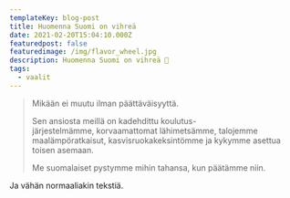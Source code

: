 ```yaml
---
templateKey: blog-post
title: Huomenna Suomi on vihreä
date: 2021-02-20T15:04:10.000Z
featuredpost: false
featuredimage: /img/flavor_wheel.jpg
description: Huomenna Suomi on vihreä 💚
tags:
  - vaalit
---
```



> Mikään ei muutu ilman päättäväisyyttä.
>
> Sen ansiosta meillä on kadehdittu koulutus- järjestelmämme, korvaamattomat lähimetsämme, talojemme maalämpöratkaisut, kasvisruokakeksintömme ja kykymme asettua toisen asemaan.
>
> Me suomalaiset pystymme mihin tahansa, kun päätämme niin.

Ja vähän normaaliakin tekstiä.